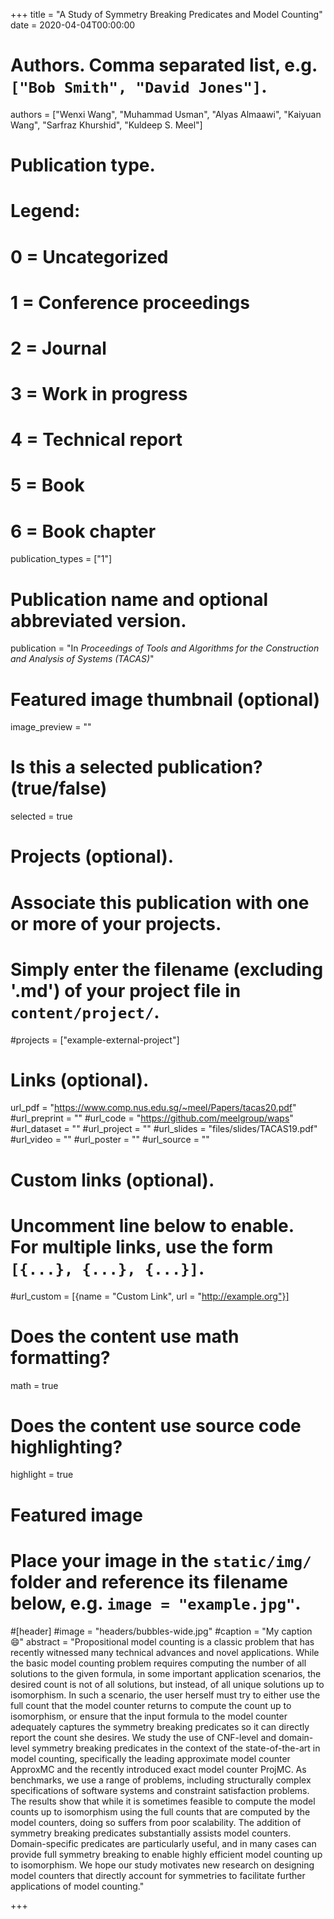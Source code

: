 +++
title = "A Study of Symmetry Breaking Predicates and Model Counting"
date = 2020-04-04T00:00:00

# Authors. Comma separated list, e.g. `["Bob Smith", "David Jones"]`.
authors = ["Wenxi Wang", "Muhammad Usman", "Alyas Almaawi", "Kaiyuan Wang", "Sarfraz Khurshid", "Kuldeep S. Meel"]

# Publication type.
# Legend:
# 0 = Uncategorized
# 1 = Conference proceedings
# 2 = Journal
# 3 = Work in progress
# 4 = Technical report
# 5 = Book
# 6 = Book chapter
publication_types = ["1"]

# Publication name and optional abbreviated version.
publication = "In *Proceedings of Tools and Algorithms for the Construction and Analysis of Systems (TACAS)*"


# Featured image thumbnail (optional)
image_preview = ""

# Is this a selected publication? (true/false)
selected = true

# Projects (optional).
#   Associate this publication with one or more of your projects.
#   Simply enter the filename (excluding '.md') of your project file in `content/project/`.
#projects = ["example-external-project"]


# Links (optional).
url_pdf = "https://www.comp.nus.edu.sg/~meel/Papers/tacas20.pdf"
#url_preprint = ""
#url_code = "https://github.com/meelgroup/waps"
#url_dataset = ""
#url_project = ""
#url_slides = "files/slides/TACAS19.pdf"
#url_video = ""
#url_poster = ""
#url_source = ""

# Custom links (optional).
#   Uncomment line below to enable. For multiple links, use the form `[{...}, {...}, {...}]`.
#url_custom = [{name = "Custom Link", url = "http://example.org"}]

# Does the content use math formatting?
math = true

# Does the content use source code highlighting?
highlight = true

# Featured image
# Place your image in the `static/img/` folder and reference its filename below, e.g. `image = "example.jpg"`.
#[header]
#image = "headers/bubbles-wide.jpg"
#caption = "My caption :smile:"
abstract = "Propositional model counting is a classic problem that has recently witnessed many technical advances and novel applications. While the basic model counting problem requires computing the number of all solutions to the given formula, in some important application scenarios, the desired count is not of all solutions, but instead, of all unique solutions up to isomorphism. In such a scenario, the user herself must try to either use the full count that the model counter returns to compute the count up to isomorphism, or ensure that the input formula to the model counter adequately captures the symmetry breaking predicates so it can directly report the count she desires. We study the use of CNF-level and domain-level symmetry breaking predicates in the context of the state-of-the-art in model counting, specifically the leading approximate model counter ApproxMC and the recently introduced exact model counter ProjMC. As benchmarks, we use a range of problems, including structurally complex specifications of software systems and constraint satisfaction problems. The results show that while it is sometimes feasible to compute the model counts up to isomorphism using the full counts that are computed by the model counters, doing so suffers from poor scalability. The addition of symmetry breaking predicates substantially assists model counters. Domain-specific predicates are particularly useful, and in many cases can provide full symmetry breaking to enable highly efficient model counting up to isomorphism. We hope our study motivates new research on designing model counters that directly account for symmetries to facilitate further applications of model counting."

+++
